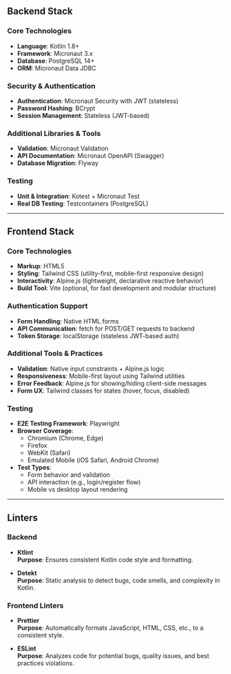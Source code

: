## Backend Stack

### Core Technologies
- **Language**: Kotlin 1.8+
- **Framework**: Micronaut 3.x
- **Database**: PostgreSQL 14+
- **ORM**: Micronaut Data JDBC

### Security & Authentication
- **Authentication**: Micronaut Security with JWT (stateless)
- **Password Hashing**: BCrypt
- **Session Management**: Stateless (JWT-based)

### Additional Libraries & Tools
- **Validation**: Micronaut Validation
- **API Documentation**: Micronaut OpenAPI (Swagger)
- **Database Migration**: Flyway

### Testing
- **Unit & Integration**: Kotest + Micronaut Test
- **Real DB Testing**: Testcontainers (PostgreSQL)

---

## Frontend Stack

### Core Technologies
- **Markup**: HTML5
- **Styling**: Tailwind CSS (utility-first, mobile-first responsive design)
- **Interactivity**: Alpine.js (lightweight, declarative reactive behavior)
- **Build Tool**: Vite (optional, for fast development and modular structure)

### Authentication Support
- **Form Handling**: Native HTML forms
- **API Communication**: fetch for POST/GET requests to backend
- **Token Storage**: localStorage (stateless JWT-based auth)

### Additional Tools & Practices
- **Validation**: Native input constraints + Alpine.js logic
- **Responsiveness**: Mobile-first layout using Tailwind utilities
- **Error Feedback**: Alpine.js for showing/hiding client-side messages
- **Form UX**: Tailwind classes for states (hover, focus, disabled)

### Testing
- **E2E Testing Framework**: Playwright
- **Browser Coverage**:
  - Chromium (Chrome, Edge)
  - Firefox
  - WebKit (Safari)
  - Emulated Mobile (iOS Safari, Android Chrome)
- **Test Types**:
  - Form behavior and validation
  - API interaction (e.g., login/register flow)
  - Mobile vs desktop layout rendering

---

## Linters

### Backend
- **Ktlint**  
  **Purpose**: Ensures consistent Kotlin code style and formatting.
  
- **Detekt**  
  **Purpose**: Static analysis to detect bugs, code smells, and complexity in Kotlin.

### Frontend Linters
- **Prettier**  
  **Purpose**: Automatically formats JavaScript, HTML, CSS, etc., to a consistent style.
  
- **ESLint**  
  **Purpose**: Analyzes code for potential bugs, quality issues, and best practices violations.